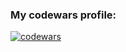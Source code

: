 ### My codewars profile:

[![codewars](https://www.codewars.com/users/LyakhnitskiyDP/badges/large)](https://www.codewars.com/users/LyakhnitskiyDP)

<!-- [![GitHub Streak](https://streak-stats.demolab.com/?user=LyakhnitskiyDP&theme=dark)](https://git.io/streak-stats) -->
